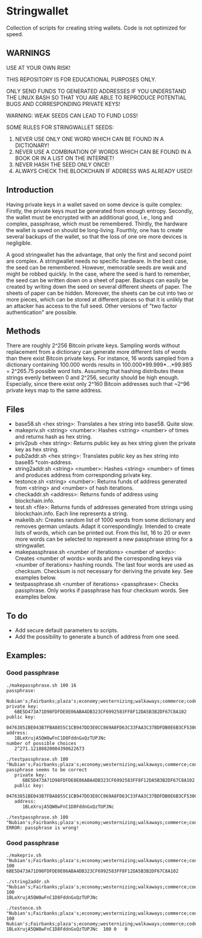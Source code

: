 # Stringwallet
Collection of scripts for creating string wallets. Code is not optimized for speed.

## WARNINGS
USE AT YOUR OWN RISK!

THIS REPOSITORY IS FOR EDUCATIONAL PURPOSES ONLY.

ONLY SEND FUNDS TO GENERATED ADDRESSES IF YOU UNDERSTAND THE LINUX BASH SO THAT YOU ARE ABLE TO REPRODUCE POTENTIAL BUGS AND CORRESPONDING PRIVATE KEYS!

WARNING: WEAK SEEDS CAN LEAD TO FUND LOSS!

SOME RULES FOR STRINGWALLET SEEDS:

1. NEVER USE ONLY ONE WORD WHICH CAN BE FOUND IN A DICTIONARY!
2. NEVER USE A COMBINATION OF WORDS WHICH CAN BE FOUND IN A BOOK OR IN A LIST ON THE INTERNET!
3. NEVER HASH THE SEED ONLY ONCE!
4. ALWAYS CHECK THE BLOCKCHAIN IF ADDRESS WAS ALREADY USED!

## Introduction
Having private keys in a wallet saved on some device is quite complex: Firstly, the private keys must be generated from enough entropy. Secondly, the wallet must be encrypted with an additional good, i.e., long and complex, passphrase, which must be remembered. Thirdly, the hardware the wallet is saved on should be long-living. Fourthly, one has to create several backups of the wallet, so that the loss of one ore more devices is negligible.

A good stringwallet has the advantage, that only the first and second point are complex. A stringwallet needs no specific hardware. In the best case, the seed can be remembered. However, memorable seeds are weak and might be robbed quickly. In the case, where the seed is hard to remember, the seed can be written down on a sheet of paper. Backups can easily be created by writing down the seed on several different sheets of paper. The sheets of paper can be hidden. Moreover, the sheets can be cut into two or more pieces, which can be stored at different places so that it is unlikly that an attacker has access to the full seed. Other versions of "two factor authentication" are possible.

## Methods
There are roughly 2^256 Bitcoin private keys. Sampling words without replacement from a dictionary can generate more different lists of words than there exist Bitcoin private keys. For instance, 16 words sampled from a dictionary containing 100.000 words results in 100.000\*99.999\*...\*99.985 = 2^265.75 possible word lists. Assuming that hashing distributes these strings evenly between 0 and 2^256, security should be high enough. Especially, since there exist only 2^160 Bitcoin addresses such that ~2^96 private keys map to the same address.

## Files
- base58.sh \<hex string\>:
  Translates a hex string into base58. Quite slow.
- makepriv.sh \<string\> \<number\>:
  Hashes \<string\> \<number\> of times and returns hash as hex string.
- priv2pub \<hex string\>:
  Returns public key as hex string given the private key as hex string.
- pub2addr.sh \<hex string\>:
  Translates public key as hex string into base85 \*coin-address.
- string2addr.sh \<string\> \<number\>:
  Hashes \<string\> \<number\> of times and produces address from corresponding private key.
- testonce.sh \<string\> \<number\>:
  Returns funds of address generated from \<string\> and \<number\> of hash iterations.
- checkaddr.sh \<address\>:
  Returns funds of address using blockchain.info.
- test.sh \<file\>:
  Returns funds of addresses generated from strings using blockchain.info. Each line represents a string.
- makelib.sh:
  Creates random list of 1000 words from some dictionary and removes german umlauts. Adapt it correspondingly. Intended to create lists of words, which can be printed out. From this list, 16 to 20 or even more words can be selected to represent a new passphrase string for a stringwallet.
- makepassphrase.sh \<number of iterations\> \<number of words\>:
  Creates \<number of words\> words and the corresponding keys via \<number of iterations\> hashing rounds. The last four words are used as checksum. Checksum is not necessary for deriving the private key. See examples below.  
- testpassphrase.sh \<number of iterations\> \<passphrase\>:
  Checks passphrase. Only works if passphrase has four checksum words. See examples below.

## To do
- Add secure default parameters to scripts.
- Add the possibility to generate a bunch of address from one seed.

## Examples:
### Good passphrase
```
./makepassphrase.sh 100 16
passphrase:   
  Nubian's;Fairbanks;plaza's;economy;westernizing;walkaways;commerce;codex's;balefully;horseman;stanchion;portability's;immaculate;griper;crowdfunded;flippers;westernizing;stanchion;griper;Nubian's
private key:
   6BE5D473A71D98FDFDE0E06ABA4DB323CF6992583FF8F12DA5B3B2DF67C8A102
public key:
   04763851BE043B7FBA8855C1CB947DD3E0CC869A8FD63C33FAA3C37BDFDB0E6B3CF530C62C4BD9AA3A4F75929C1F602D68DF0092DF944A3D924FCCAC6FE22A245D
address:
   1BLeXrujA5QW8wFnC1D8FddnGxQzTUPJNc
number of possible choices
   2^271.12188820084398622673
```

```
./testpassphrase.sh 100 "Nubian's;Fairbanks;plaza's;economy;westernizing;walkaways;commerce;codex's;balefully;horseman;stanchion;portability's;immaculate;griper;crowdfunded;flippers;westernizing;stanchion;griper;Nubian's"
passphrase seems to be correct
   private key:
      6BE5D473A71D98FDFDE0E06ABA4DB323CF6992583FF8F12DA5B3B2DF67C8A102
   public key:
      04763851BE043B7FBA8855C1CB947DD3E0CC869A8FD63C33FAA3C37BDFDB0E6B3CF530C62C4BD9AA3A4F75929C1F602D68DF0092DF944A3D924FCCAC6FE22A245D
   address:
      1BLeXrujA5QW8wFnC1D8FddnGxQzTUPJNc
```

```
./testpassphrase.sh 100 "Nubian's;Fairbanks;plaza's;economy;westernizing;walkaways;commerce;codexs;balefully;horseman;stanchion;portability's;immaculate;griper;crowdfunded;flippers;westernizing;stanchion;griper;Nubian's"
ERROR: passphrase is wrong!
```

### Good passphrase
```
./makepriv.sh "Nubian's;Fairbanks;plaza's;economy;westernizing;walkaways;commerce;codex's;balefully;horseman;stanchion;portability's;immaculate;griper;crowdfunded;flippers" 100
6BE5D473A71D98FDFDE0E06ABA4DB323CF6992583FF8F12DA5B3B2DF67C8A102
```

```
./string2addr.sh "Nubian's;Fairbanks;plaza's;economy;westernizing;walkaways;commerce;codex's;balefully;horseman;stanchion;portability's;immaculate;griper;crowdfunded;flippers" 100
1BLeXrujA5QW8wFnC1D8FddnGxQzTUPJNc
```

```
./testonce.sh "Nubian's;Fairbanks;plaza's;economy;westernizing;walkaways;commerce;codex's;balefully;horseman;stanchion;portability's;immaculate;griper;crowdfunded;flippers" 100
Nubian's;Fairbanks;plaza's;economy;westernizing;walkaways;commerce;codex's;balefully;horseman;stanchion;portability's;immaculate;griper;crowdfunded;flippers	1BLeXrujA5QW8wFnC1D8FddnGxQzTUPJNc	100	0	0
```
